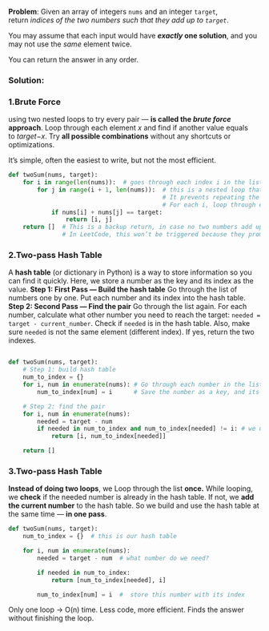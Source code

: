 **Problem**: Given an array of integers `nums` and an integer `target`, return *indices of the two numbers such that they add up to `target`*.

You may assume that each input would have ***exactly* one solution**, and you may not use the *same* element twice.

You can return the answer in any order.

### **Solution:**

### **1.Brute Force**

using two nested loops to try every pair — **is called the *brute force* approach**. Loop through each element *x* and find if another value equals to *target*−*x*.
Try **all possible combinations** without any shortcuts or optimizations.

It’s simple, often the easiest to write, but not the most efficient.

```python
def twoSum(nums, target):
    for i in range(len(nums)):  # goes through each index i in the list.
        for j in range(i + 1, len(nums)):  # this is a nested loop that starts from the element after i.
                                           # It prevents repeating the same pair and avoids i == j.
                                           # For each i, loop through every later index j.
            if nums[i] + nums[j] == target:
                return [i, j]
    return []  # This is a backup return, in case no two numbers add up to the target.
               # In LeetCode, this won’t be triggered because they promise exactly one solution.
```

### **2.Two-pass Hash Table**

A **hash table** (or dictionary in Python) is a way to store information so you can find it quickly.
Here, we store a number as the key and its index as the value.
**Step 1: First Pass — Build the hash table**
Go through the list of numbers one by one. Put each number and its index into the hash table.
**Step 2: Second Pass — Find the pair**
Go through the list again. For each number, calculate what other number you need to reach the target: `needed = target - current_number`. Check if `needed` is in the hash table. Also, make sure `needed` is not the same element (different index). If yes, return the two indexes.

```python

def twoSum(nums, target):
    # Step 1: build hash table
    num_to_index = {}
    for i, num in enumerate(nums): # Go through each number in the list, and give me both the number and its index.
        num_to_index[num] = i      # Save the number as a key, and its index as the value.

    # Step 2: find the pair
    for i, num in enumerate(nums):
        needed = target - num
        if needed in num_to_index and num_to_index[needed] != i: # we use != i because we don’t want to use the same number twice
            return [i, num_to_index[needed]]

    return []
```

### **3.Two-pass Hash Table**

**Instead of doing two loops**, we Loop through the list **once.** While looping, we **check** if the needed number is already in the hash table. If not, we **add the current number** to the hash table. So we build and use the hash table at the same time — **in one pass**.

```python
def twoSum(nums, target):
    num_to_index = {}  # this is our hash table

    for i, num in enumerate(nums):
        needed = target - num  # what number do we need?

        if needed in num_to_index:
            return [num_to_index[needed], i]

        num_to_index[num] = i  #  store this number with its index

```

Only one loop → O(n) time. Less code, more efficient. Finds the answer without finishing the loop. 
